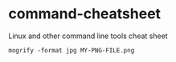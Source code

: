 # command-cheatsheet
Linux and other command line tools cheat sheet

```shell
mogrify -format jpg MY-PNG-FILE.png
```
